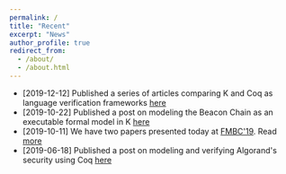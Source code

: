 ```yaml
---
permalink: /
title: "Recent"
excerpt: "News"
author_profile: true
redirect_from:
  - /about/
  - /about.html
---
```


- [2019-12-12] Published a series of articles comparing K and Coq as language verification frameworks [here](/posts/2019/12/k-vs-coq/)
- [2019-10-22] Published a post on modeling the Beacon Chain as an executable formal model in K [here](/posts/2019/10/k-beacon-chains/)
- [2019-10-11] We have two papers presented today at [FMBC'19](https://sites.google.com/view/fmbc/home). Read [more](/posts/2019/10/fmbc-talks/)
- [2019-06-18] Published a post on modeling and verifying Algorand's security using Coq [here](/posts/2019/06/algorand-safety/)
